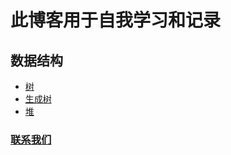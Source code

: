 # 此博客用于自我学习和记录

## 数据结构
* [树](/blog/datastruct/tree/)
* [生成树](/blog/datastruct/spanningtree/)
* [堆](/blog/datastruct/heap/)

### [联系我们](/blog/contact/)